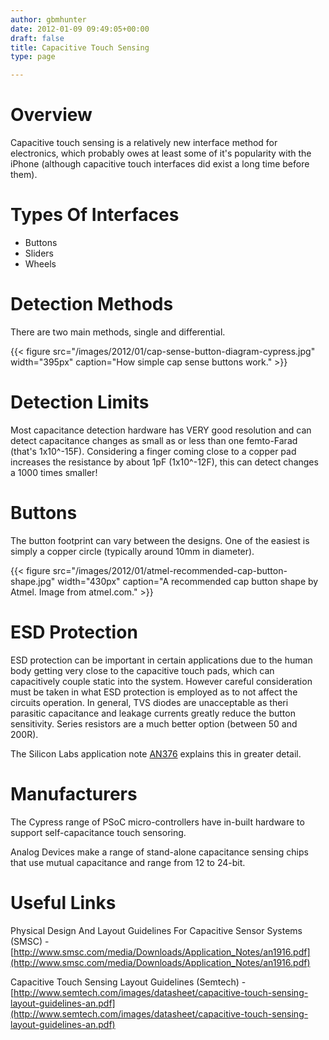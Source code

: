 ```yaml
---
author: gbmhunter
date: 2012-01-09 09:49:05+00:00
draft: false
title: Capacitive Touch Sensing
type: page

---
```


# Overview

Capacitive touch sensing is a relatively new interface method for electronics, which probably owes at least some of it's popularity with the iPhone (although capacitive touch interfaces did exist a long time before them).

# Types Of Interfaces

* Buttons
* Sliders
* Wheels

# Detection Methods

There are two main methods, single and differential.

{{< figure src="/images/2012/01/cap-sense-button-diagram-cypress.jpg" width="395px" caption="How simple cap sense buttons work."  >}}

# Detection Limits

Most capacitance detection hardware has VERY good resolution and can detect capacitance changes as small as or less than one femto-Farad (that's 1x10^-15F). Considering a finger coming close to a copper pad increases the resistance by about 1pF (1x10^-12F), this can detect changes a 1000 times smaller!

# Buttons

The button footprint can vary between the designs. One of the easiest is simply a copper circle (typically around 10mm in diameter).

{{< figure src="/images/2012/01/atmel-recommended-cap-button-shape.jpg" width="430px" caption="A recommended cap button shape by Atmel. Image from atmel.com."  >}}

# ESD Protection

ESD protection can be important in certain applications due to the human body getting very close to the capacitive touch pads, which can capacitively couple static into the system. However careful consideration must be taken in what ESD protection is employed as to not affect the circuits operation. In general, TVS diodes are unacceptable as theri parasitic capacitance and leakage currents greatly reduce the button sensitivity. Series resistors are a much better option (between 50 and 200R).

The Silicon Labs application note [AN376](http://www.silabs.com/Support%20Documents/TechnicalDocs/AN376.pdf) explains this in greater detail.

# Manufacturers

The Cypress range of PSoC micro-controllers have in-built hardware to support self-capacitance touch sensoring.

Analog Devices make a range of stand-alone capacitance sensing chips that use mutual capacitance and range from 12 to 24-bit.

# Useful Links

Physical Design And Layout Guidelines For Capacitive Sensor Systems (SMSC) - [http://www.smsc.com/media/Downloads/Application_Notes/an1916.pdf](http://www.smsc.com/media/Downloads/Application_Notes/an1916.pdf)

Capacitive Touch Sensing Layout Guidelines (Semtech) - [http://www.semtech.com/images/datasheet/capacitive-touch-sensing-layout-guidelines-an.pdf](http://www.semtech.com/images/datasheet/capacitive-touch-sensing-layout-guidelines-an.pdf)
